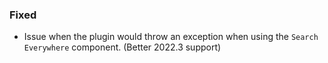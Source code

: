 ### Fixed

- Issue when the plugin would throw an exception when using the `Search Everywhere` component. (Better 2022.3 support)
